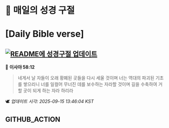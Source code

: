 # 🙏 매일의 성경 구절
# [Daily Bible verse]
## [![README에 성경구절 업데이트](https://github.com/DONGSUKA/first_test/actions/workflows/update-readme-bible.yml/badge.svg)](https://github.com/DONGSUKA/first_test/actions/workflows/update-readme-bible.yml)
<!-- START_BIBLE_VERSE -->
📖 **이사야 58:12**
> 네게서 날 자들이 오래 황폐된 곳들을 다시 세울 것이며 너는 역대의 파괴된 기초를 쌓으리니 너를 일컬어 무너진 데를 보수하는 자라할 것이며 길을 수축하여 거할 곳이 되게 하는 자라 하리라

🕊️ _업데이트 시각: 2025-09-15 13:46:04 KST_
  <!-- END_BIBLE_VERSE -->
## GITHUB_ACTION
